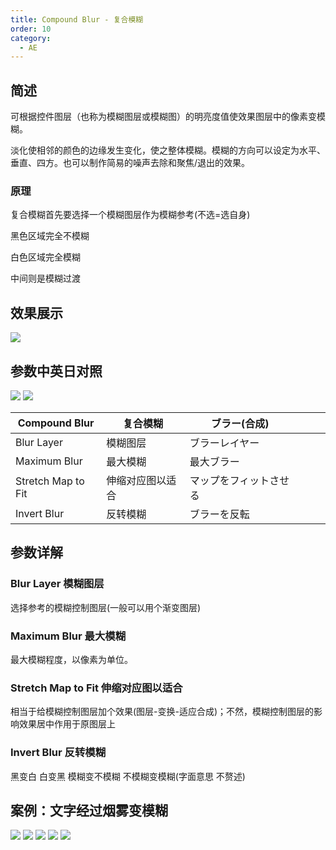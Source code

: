 ```yaml
---
title: Compound Blur - 复合模糊
order: 10
category:
  - AE
---
```


## 简述

可根据控件图层（也称为模糊图层或模糊图）的明亮度值使效果图层中的像素变模糊。

淡化使相邻的颜色的边缘发生变化，使之整体模糊。模糊的方向可以设定为水平、垂直、四方。也可以制作简易的噪声去除和聚焦/退出的效果。

### 原理

复合模糊首先要选择一个模糊图层作为模糊参考(不选=选自身)

黑色区域完全不模糊

白色区域完全模糊

中间则是模糊过渡

## 效果展示

![](https://mir.yuelili.com/wp-content/uploads/user/AE/effects/ext/image00582.jpg)

## 参数中英日对照

![](https://mir.yuelili.com/wp-content/uploads/user/AE/effects/AE-Effects-Blur-Sharpen-Compound_Blur.png)
![](https://mir.yuelili.com/wp-content/uploads/user/AE/effects/AE-Effects-Blur-Sharpen-Compound_Blur_cn.png)

| Compound Blur      | 复合模糊         | ブラー(合成)           |     |     |     |
| ------------------ | ---------------- | ---------------------- | --- | --- | --- |
| Blur Layer         | 模糊图层         | ブラーレイヤー         |     |     |     |
| Maximum Blur       | 最大模糊         | 最大ブラー             |     |     |     |
| Stretch Map to Fit | 伸缩对应图以适合 | マップをフィットさせる |     |     |     |
| Invert Blur        | 反转模糊         | ブラーを反転           |     |     |     |

## 参数详解

### Blur Layer 模糊图层

选择参考的模糊控制图层(一般可以用个渐变图层)

### Maximum Blur 最大模糊

最大模糊程度，以像素为单位。

### Stretch Map to Fit 伸缩对应图以适合

相当于给模糊控制图层加个效果(图层-变换-适应合成)；不然，模糊控制图层的影响效果居中作用于原图层上

### Invert Blur 反转模糊

黑变白 白变黑 模糊变不模糊 不模糊变模糊(字面意思 不赘述)

## 案例：文字经过烟雾变模糊

![](https://mir.yuelili.com/wp-content/uploads/user/AE/effects/list/Blur-Sharpen-Compound_Blur0.png)
![](https://mir.yuelili.com/wp-content/uploads/user/AE/effects/list/Blur-Sharpen-Compound_Blur1.png)
![](https://mir.yuelili.com/wp-content/uploads/user/AE/effects/list/Blur-Sharpen-Compound_Blur2.png)
![](https://mir.yuelili.com/wp-content/uploads/user/AE/effects/list/Blur-Sharpen-Compound_Blur3.png)
![](https://mir.yuelili.com/wp-content/uploads/user/AE/effects/list/Blur-Sharpen-Compound_Blur4.png)
